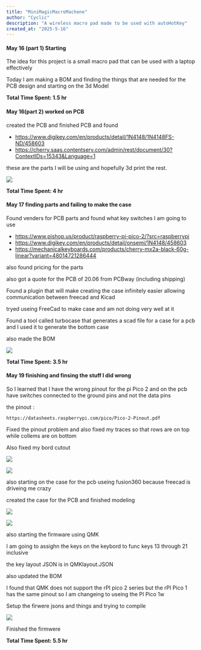 ```yaml
---
title: "MiniMagicMacroMachene"
author: "Cyclic"
description: "A wireless macro pad made to be used with autoHotKey"
created_at: "2025-5-16"
---
```


#### May 16 (part 1) Starting


The idea for this project is a small macro pad that can be used with a laptop effectively

Today I am making a BOM and finding the things that are needed for the PCB design and starting on the 3d Model

**Total Time Spent: 1.5 hr**

#### May 16(part 2) worked on PCB

created the PCB and finished PCB and found 

- https://www.digikey.com/en/products/detail/1N4148/1N4148FS-ND/458603
- https://cherry.saas.contentserv.com/admin/rest/document/30?ContextIDs=15343&Language=1

these are the parts I will be using and hopefully 3d print the rest. 

![](https://hc-cdn.hel1.your-objectstorage.com/s/v3/2a4f2af618b56019a9ad0f7acd084e40a72afda3_image.png)

**Total Time Spent: 4 hr**

#### May 17 finding parts and failing to make the case

Found venders for PCB parts and found what key switches I am going to use

- https://www.pishop.us/product/raspberry-pi-pico-2/?src=raspberrypi
- https://www.digikey.com/en/products/detail/onsemi/1N4148/458603
- https://mechanicalkeyboards.com/products/cherry-mx2a-black-60g-linear?variant=48014721286444

also found pricing for the parts 

also got a quote for the PCB of 20.06 from PCBway (including shipping)

Found a plugin that will make creating the case infinitely easier allowing communication between freecad and Kicad 

tryed useing FreeCad to make case and am not doing very well at it 

Found a tool called turbocase that generates a scad file for a case for a pcb and I used it to generate the bottom case

also made the BOM

![](https://hc-cdn.hel1.your-objectstorage.com/s/v3/d4aed93295c08d1123759227e800be9debfb4fee_image.png)

**Total Time Spent: 3.5 hr**


#### May 19 finishing and finsing the stuff I did wrong

So I learned that I have the wrong pinout for the pi Pico 2 and on the pcb have switches connected to the ground pins and not the data pins

the pinout :

	https://datasheets.raspberrypi.com/pico/Pico-2-Pinout.pdf

Fixed the pinout problem and also fixed my traces so that rows are on top while collems are on bottom 

Also fixed my bord cutout 

![](https://hc-cdn.hel1.your-objectstorage.com/s/v3/f991de79bde488d023c933982953797590d9f2c7_image.png)


![](https://hc-cdn.hel1.your-objectstorage.com/s/v3/207465efb79e7bfdae7e1e5a1582351e55a2cdda_image.png)


also starting on the case for the pcb useing fusion360 because freecad is driveing me crazy


created the case for the PCB and finished modeling

![](https://hc-cdn.hel1.your-objectstorage.com/s/v3/d83f64d1468e36552dbad9a09bb2207f488d73d4_image.png)

![](https://hc-cdn.hel1.your-objectstorage.com/s/v3/01fa173185cb39b1c125f12657aa8aef534b38cb_screenshot_2025-05-19_104359.png)

also starting the firmware using QMK  

I am going to assighn the keys on the keybord to func keys 13 through 21 inclusive

the key layout JSON is in QMKlayout.JSON

also updated the BOM

I found that QMK does not support the rPI pico 2 series but the rPI Pico 1 has the same pinout so I am changeing to useing the PI Pico 1w

Setup the firwere jsons and things and trying to compile

![](https://hc-cdn.hel1.your-objectstorage.com/s/v3/477c8773aff9165533b1400a3b3218a7c8f698f3_image.png)

Finished the firmwere

**Total Time Spent: 5.5 hr**
